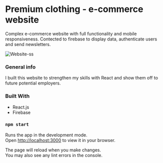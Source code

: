 # Premium clothing - e-commerce website

Complex e-commerce website with full functionality and mobile responsiveness. Contected to firebase to display data, authenticate users and send newsletters.

![Website-ss](https://user-images.githubusercontent.com/82409487/193294308-315890ca-cafd-41bb-bc4f-ce82570da8cd.png)

### General info
I built this website to strengthen my skills with React and show them off to future potential employers.

### Built With
* React.js
* Firebase

### `npm start`
Runs the app in the development mode.\
Open [http://localhost:3000](http://localhost:3000) to view it in your browser.

The page will reload when you make changes.\
You may also see any lint errors in the console.


